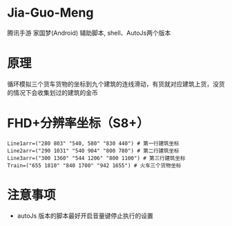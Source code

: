 # Jia-Guo-Meng
腾讯手游 家国梦(Android) 辅助脚本, shell、AutoJs两个版本

# 原理
循环模拟三个货车货物的坐标到九个建筑的连线滑动，有货就对应建筑上货，没货的情况下会收集划过的建筑的金币

# FHD+分辨率坐标（S8+）
```
Line1arr=("280 803" "540, 580" "830 440") # 第一行建筑坐标
Line2arr=("290 1031" "540 904" "800 780") # 第二行建筑坐标
Line3arr=("300 1360" "544 1206" "800 1100") # 第三行建筑坐标
Train=("655 1810" "840 1700" "942 1655") # 火车三个货物坐标
```

# 注意事项
- autoJs 版本的脚本最好开启音量键停止执行的设置
